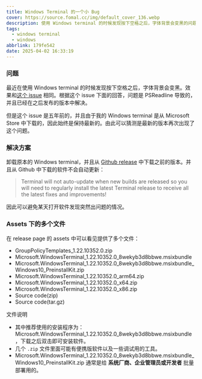 ```yaml
---
title: Windows Terminal 的一个小 Bug
cover: https://source.fomal.cc/img/default_cover_136.webp
description: 使用 Windows terminal 的时候发现按下空格之后，字体背景会变黑的问题。
tags:
  - windows terminal
  - windows
abbrlink: 179fe542
date: 2025-04-02 16:33:19
---
```


### 问题
最近在使用 Windows terminal 的时候发现按下空格之后，字体背景会变黑。效果和[这个 issue](https://github.com/microsoft/terminal/issues/6767) 相同。根据这个 issue 下面的回答，问题是 PSReadline 导致的，并且已经在之后发布的版本中解决。

但是这个 issue 是五年前的，并且由于我的 Windows terminal 是从 Microsoft Store 中下载的，因此始终是保持最新的。由此可以猜测是最新的版本再次出现了这个问题。

### 解决方案
卸载原本的 Windows terminal，并且从 [Github release](https://github.com/microsoft/terminal/releases) 中下载之前的版本。并且从 Github 中下载的软件不会自动更新：
> Terminal will not auto-update when new builds are released so you will need to regularly install the latest Terminal release to receive all the latest fixes and improvements!

因此可以避免某天打开软件发现突然出问题的情况。

### Assets 下的多个文件
在 release page 的 assets 中可以看见提供了多个文件：
* GroupPolicyTemplates_1.22.10352.0.zip
* Microsoft.WindowsTerminal_1.22.10352.0_8wekyb3d8bbwe.msixbundle
* Microsoft.WindowsTerminal_1.22.10352.0_8wekyb3d8bbwe.msixbundle_Windows10_PreinstallKit.zip
* Microsoft.WindowsTerminal_1.22.10352.0_arm64.zip
* Microsoft.WindowsTerminal_1.22.10352.0_x64.zip
* Microsoft.WindowsTerminal_1.22.10352.0_x86.zip
* Source code(zip)
* Source code(tar.gz)

文件说明
* 其中推荐使用的安装程序为：Microsoft.WindowsTerminal_1.22.10352.0_8wekyb3d8bbwe.msixbundle，下载之后双击即可安装软件。
* 几个 `.zip` 文件里面可能有便携版软件以及一些调试用的工具。
* Microsoft.WindowsTerminal_1.22.10352.0_8wekyb3d8bbwe.msixbundle_Windows10_PreinstallKit.zip 通常是给 **系统厂商、企业管理员或开发者** 批量部署用的。